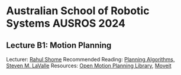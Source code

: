 # Australian School of Robotic Systems AUSROS 2024

## Lecture B1: Motion Planning 

Lecturer: [Rahul Shome](https://rahulsho.me)
Recommended Reading: [Planning Algorithms, Steven M. LaValle](https://lavalle.pl/planning/)
Resources: [Open Motion Planning Library](https://ompl.kavrakilab.org/), [Moveit](https://moveit.ros.org/)

